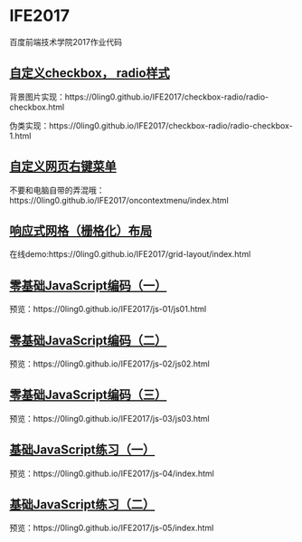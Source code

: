 # IFE2017
百度前端技术学院2017作业代码
<a href="http://ife.baidu.com/course/detail/id/23"><h2>自定义checkbox， radio样式</h2></a>
<p>背景图片实现：https://0ling0.github.io/IFE2017/checkbox-radio/radio-checkbox.html</p>
<p>伪类实现：https://0ling0.github.io/IFE2017/checkbox-radio/radio-checkbox-1.html</p>

<a href="http://ife.baidu.com/course/detail/id/26"><h2>自定义网页右键菜单</h2></a>
<p>不要和电脑自带的弄混哦：https://0ling0.github.io/IFE2017/oncontextmenu/index.html</p>

<a href="http://ife.baidu.com/course/detail/id/104"><h2>响应式网格（栅格化）布局</h2></a>
<p>在线demo:https://0ling0.github.io/IFE2017/grid-layout/index.html</p>


<a href="http://ife.baidu.com/course/detail/id/93"><h2>零基础JavaScript编码（一）</h2></a>
<p>预览：https://0ling0.github.io/IFE2017/js-01/js01.html</p>

<a href="http://ife.baidu.com/course/detail/id/91"><h2>零基础JavaScript编码（二）</h2></a>
<p>预览：https://0ling0.github.io/IFE2017/js-02/js02.html</p>

<a href="http://ife.baidu.com/course/detail/id/98"><h2>零基础JavaScript编码（三）</h2></a>
<p>预览：https://0ling0.github.io/IFE2017/js-03/js03.html</p>

<a href="http://ife.baidu.com/course/detail/id/103"><h2>基础JavaScript练习（一）</h2></a>
<p>预览：https://0ling0.github.io/IFE2017/js-04/index.html</p>

<a href="http://ife.baidu.com/course/detail/id/105"><h2>基础JavaScript练习（二）</h2></a>
<p>预览：https://0ling0.github.io/IFE2017/js-05/index.html</p>

